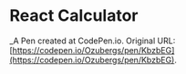 # React Calculator
 _A Pen created at CodePen.io. Original URL: [https://codepen.io/Ozubergs/pen/KbzbEG](https://codepen.io/Ozubergs/pen/KbzbEG).

 